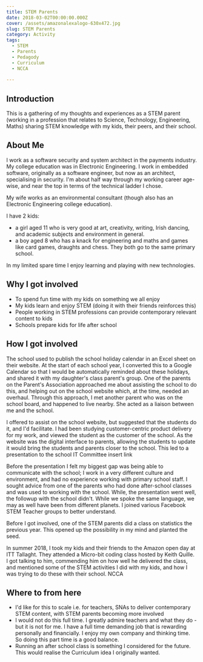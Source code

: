 ```yaml
---
title: STEM Parents 
date: 2018-03-02T00:00:00.000Z
cover: /assets/amazonalexalogo-630x472.jpg
slug: STEM Parents
category: Activity
tags:
  - STEM
  - Parents
  - Pedagody
  - Curriculum
  - NCCA
  
---
```


## Introduction
This is a gathering of my thoughts and experiences as a STEM parent (working in a profession that relates to Science, Technology, Engineering, Maths) sharing STEM knowledge with my kids, their peers, and their school.

## About Me
I work as a software security and system architect in the payments industry. My college education was in Electronic Engineering. I work in embedded software, originally as a software engineer, but now as an architect, specialising in security. I'm about half way through my working career age-wise, and near the top in terms of the technical ladder I chose.

My wife works as an environmental consultant (though also has an Electronic Engineering college education).

I have 2 kids: 
- a girl aged 11 who is very good at art, creativity, writing, Irish dancing, and academic subjects and environment in general.
- a boy aged 8 who has a knack for engineering and maths and games like card games, draughts and chess.
They both go to the same primary school.

In my limited spare time I enjoy learning and playing with new technologies.


## Why I got involved
- To spend fun time with my kids on something we all enjoy
- My kids learn and enjoy STEM (doing it with their friends reinforces this)
- People working in STEM professions can provide contemporary relevant content to kids 
- Schools prepare kids for life after school


## How I got involved
The school used to publish the school holiday calendar in an Excel sheet on their website. At the start of each school year, I converted this to a Google Calendar so that I would be automatically reminded about these holidays, and shared it with my daughter's class parent's group. One of the parents on the Parent's Association approached me about assisting the school to do this, and helping out on the school website which, at the time, needed an overhaul. Through this approach, I met another parent who was on the school board, and happened to live nearby. She acted as a liaison between me and the school.

I offered to assist on the school website, but suggested that the students do it, and I'd facilitate. I had been studying customer-centric product delivery for my work, and viewed the student as the customer of the school. As the website was the digital interface to parents, allowing the students to update it would bring the students and parents closer to the school. This led to a presentation to the school IT Committee insert link

Before the presentation I felt my biggest gap was being able to communicate with the school; I work in a very different culture and environment, and had no experience working with primary school staff. I sought advice from one of the parents who had done after-school classes and was used to working with the school. While, the presentation went well, the followup with the school didn't. While we spoke the same language, we may as well have been from different planets. I joined various Facebook STEM Teacher groups to better understand.

Before I got involved, one of the STEM parents did a class on statistics the previous year. This opened up the possibility in my mind and planted the seed.

In summer 2018, I took my kids and their friends to the Amazon open day at ITT Tallaght. They attended a Micro-bit coding class hosted by Keith Quille. I got talking to him, commending him on how well he delivered the class, and mentioned some of the STEM activities I did with my kids, and how I was trying to do these with their school. NCCA 





## Where to from here
- I'd like for this to scale i.e. for teachers, SNAs to deliver contemporary STEM content, with STEM parents becoming more involved
- I would not do this full time. I greatly admire teachers and what they do - but it is not for me. I have a full time demanding job that is rewarding personally and financially. I enjoy my own company and thinking time. So doing this part time is a good balance.
- Running an after school class is something I considered for the future. This would realise the Curriculum idea I originally wanted.










